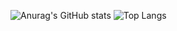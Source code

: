 ![Anurag's GitHub stats](https://github-readme-stats.vercel.app/api?username=Eowiin&show_icons=true&theme=merko)
![Top Langs](https://github-readme-stats.vercel.app/api/top-langs/?username=Eowiin&size_weight=0.5&count_weight=0.5)
